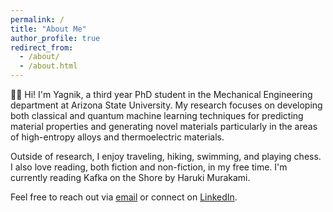 ```yaml
---
permalink: /
title: "About Me"
author_profile: true
redirect_from: 
  - /about/
  - /about.html
---
```


👋🏼 Hi! I'm Yagnik, a third year PhD student in the Mechanical Engineering department at Arizona State University. My research focuses on developing both classical and quantum machine learning techniques for predicting material properties and generating novel materials particularly in the areas of high-entropy alloys and thermoelectric materials.


Outside of research, I enjoy traveling, hiking, swimming, and playing chess. I also love reading, both fiction and non-fiction, in my free time. I'm currently reading Kafka on the Shore by Haruki Murakami.


Feel free to reach out via [email](mailto:ybandyop@asu.edu) or connect on [LinkedIn](https://www.linkedin.com/in/yagnik-bandyopadhyay-87b401154/).